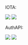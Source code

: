 IOTA:

[![](https://img.shields.io/badge/dynamic/json?style=flat-square&logo=docker&label=Version&query=%24.version&url=https%3A%2F%2Fiotabot.app%2Frelease.json)](https://iotabot.app)
[![](https://img.shields.io/badge/dynamic/json?style=flat-square&logo=Gridsome&label=Update&query=%24.time&url=https%3A%2F%2Fiotabot.app%2Frelease.json)](https://iotabot.app)

AuthAPI:

[![](https://img.shields.io/badge/dynamic/json?style=flat-square&logo=docker&label=Version&query=%24.version&url=https%3A%2F%2Fauth.vnapps.com%2Frelease.json)](https://iotabot.app)
[![](https://img.shields.io/badge/dynamic/json?style=flat-square&logo=Gridsome&label=Update&query=%24.time&url=https%3A%2F%2Fauth.vnapps.comp%2Frelease.json)](https://iotabot.app)
 
